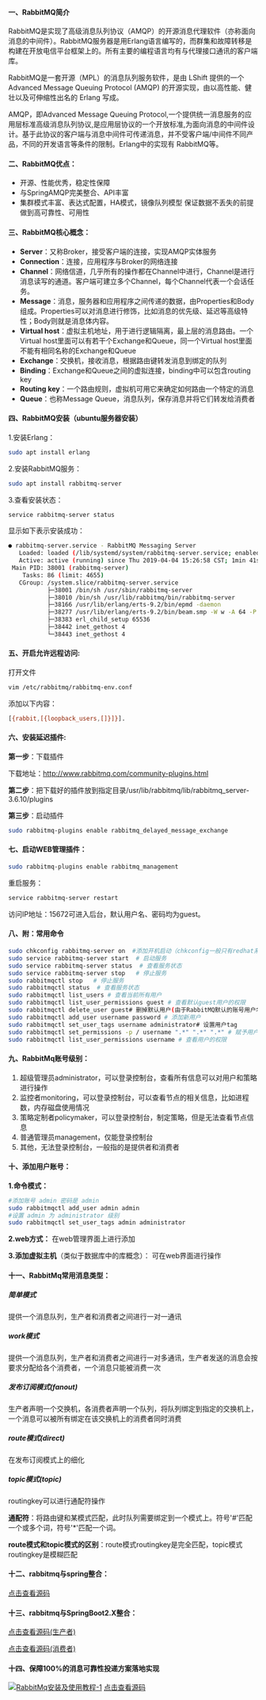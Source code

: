 #### 一、RabbitMQ简介
RabbitMQ是实现了高级消息队列协议（AMQP）的开源消息代理软件（亦称面向消息的中间件）。RabbitMQ服务器是用Erlang语言编写的，而群集和故障转移是构建在开放电信平台框架上的。所有主要的编程语言均有与代理接口通讯的客户端库。

RabbitMQ是一套开源（MPL）的消息队列服务软件，是由 LShift 提供的一个 Advanced Message Queuing Protocol (AMQP) 的开源实现，由以高性能、健壮以及可伸缩性出名的 Erlang 写成。

AMQP，即Advanced Message Queuing Protocol,一个提供统一消息服务的应用层标准高级消息队列协议,是应用层协议的一个开放标准,为面向消息的中间件设计。基于此协议的客户端与消息中间件可传递消息，并不受客户端/中间件不同产品，不同的开发语言等条件的限制。Erlang中的实现有 RabbitMQ等。

#### 二、RabbitMQ优点：
- 开源、性能优秀，稳定性保障
- 与SpringAMQP完美整合、API丰富
- 集群模式丰富、表达式配置，HA模式，镜像队列模型
保证数据不丢失的前提做到高可靠性、可用性

#### 三、RabbitMQ核心概念：
- **Server**：又称Broker，接受客户端的连接，实现AMQP实体服务
- **Connection**：连接，应用程序与Broker的网络连接
- **Channel**：网络信道，几乎所有的操作都在Channel中进行，Channel是进行消息读写的通道。客户端可建立多个Channel，每个Channel代表一个会话任务。
- **Message**：消息，服务器和应用程序之间传递的数据，由Properties和Body组成。Properties可以对消息进行修饰，比如消息的优先级、延迟等高级特性；Body则就是消息体内容。
- **Virtual host**：虚拟主机地址，用于进行逻辑隔离，最上层的消息路由。一个Virtual host里面可以有若干个Exchange和Queue，同一个Virtual host里面不能有相同名称的Exchange和Queue
- **Exchange**：交换机，接收消息，根据路由键转发消息到绑定的队列
- **Binding**：Exchange和Queue之间的虚拟连接，binding中可以包含routing key
- **Routing key**：一个路由规则，虚拟机可用它来确定如何路由一个特定的消息
- **Queue**：也称Message Queue，消息队列，保存消息并将它们转发给消费者

#### 四、RabbitMQ安装（ubuntu服务器安装）
1.安装Erlang：
```bash
sudo apt install erlang
```

2.安装RabbitMQ服务：
```bash
sudo apt install rabbitmq-server
```

3.查看安装状态：
```bash
service rabbitmq-server status
```
显示如下表示安装成功：
```bash
● rabbitmq-server.service - RabbitMQ Messaging Server
   Loaded: loaded (/lib/systemd/system/rabbitmq-server.service; enabled; vendor preset: enabled)
   Active: active (running) since Thu 2019-04-04 15:26:58 CST; 1min 41s ago
 Main PID: 38001 (rabbitmq-server)
    Tasks: 86 (limit: 4655)
   CGroup: /system.slice/rabbitmq-server.service
           ├─38001 /bin/sh /usr/sbin/rabbitmq-server
           ├─38010 /bin/sh /usr/lib/rabbitmq/bin/rabbitmq-server
           ├─38166 /usr/lib/erlang/erts-9.2/bin/epmd -daemon
           ├─38277 /usr/lib/erlang/erts-9.2/bin/beam.smp -W w -A 64 -P 1048576 -t 5000000 -stbt db -zdbbl 32000 -K true -B i -- -root /usr/lib/erlang -progname erl -- -home /var
           ├─38383 erl_child_setup 65536
           ├─38442 inet_gethost 4
           └─38443 inet_gethost 4
```
#### 五、开启允许远程访问:
打开文件
```bash
vim /etc/rabbitmq/rabbitmq-env.conf
```
添加以下内容：
```bash
[{rabbit,[{loopback_users,[]}]}].
```
#### 六、安装延迟插件:
**第一步**：下载插件

下载地址：http://www.rabbitmq.com/community-plugins.html

**第二步**：把下载好的插件放到指定目录/usr/lib/rabbitmq/lib/rabbitmq_server-3.6.10/plugins

**第三步**：启动插件
```bash
sudo rabbitmq-plugins enable rabbitmq_delayed_message_exchange
```
#### 七、启动WEB管理插件：
```bash
sudo rabbitmq-plugins enable rabbitmq_management
```
重启服务：
```bash
service rabbitmq-server restart
```
访问IP地址：15672可进入后台，默认用户名、密码均为guest。

#### 八、附：常用命令
```bash
sudo chkconfig rabbitmq-server on  #添加开机启动（chkconfig一般只有redhat系统有）RabbitMQ服务
sudo service rabbitmq-server start  # 启动服务
sudo service rabbitmq-server status  # 查看服务状态
sudo service rabbitmq-server stop   # 停止服务
sudo rabbitmqctl stop   # 停止服务
sudo rabbitmqctl status  # 查看服务状态
sudo rabbitmqctl list_users # 查看当前所有用户
sudo rabbitmqctl list_user_permissions guest # 查看默认guest用户的权限
sudo rabbitmqctl delete_user guest# 删掉默认用户(由于RabbitMQ默认的账号用户名和密码都是guest。为了安全起见, 可以删掉默认用户）
sudo rabbitmqctl add_user username password # 添加新用户
sudo rabbitmqctl set_user_tags username administrator# 设置用户tag
sudo rabbitmqctl set_permissions -p / username ".*" ".*" ".*" # 赋予用户默认vhost的全部操作权限
sudo rabbitmqctl list_user_permissions username # 查看用户的权限
```

#### 九、RabbitMq账号级别：
1. 超级管理员administrator，可以登录控制台，查看所有信息可以对用户和策略进行操作
2. 监控者monitoring，可以登录控制台，可以查看节点的相关信息，比如进程数，内存磁盘使用情况
3. 策略定制者policymaker，可以登录控制台，制定策略，但是无法查看节点信息
4. 普通管理员management，仅能登录控制台
5. 其他，无法登录控制台，一般指的是提供者和消费者

#### 十、添加用户账号：
**1.命令模式：**
```bash
#添加账号 admin 密码是 admin
sudo rabbitmqctl add_user admin admin
#设置 admin 为 administrator 级别
sudo rabbitmqctl set_user_tags admin administrator
```
**2.web方式：**
在web管理界面上进行添加

**3.添加虚拟主机**（类似于数据库中的库概念）：
可在web界面进行操作

#### 十一、RabbitMq常用消息类型：

##### 简单模式
提供一个消息队列，生产者和消费者之间进行一对一通讯
##### work模式
提供一个消息队列，生产者和消费者之间进行一对多通讯，生产者发送的消息会按要求分配给各个消费者，一个消息只能被消费一次
##### 发布订阅模式(fanout)
生产者声明一个交换机，各消费者声明一个队列，将队列绑定到指定的交换机上，一个消息可以被所有绑定在该交换机上的消费者同时消费
##### route模式(direct)
在发布订阅模式上的细化
##### topic模式(topic)
routingkey可以进行通配符操作

**通配符**：将路由键和某模式匹配，此时队列需要绑定到一个模式上。符号'#'匹配一个或多个词，符号'*'匹配一个词。

**route模式和topic模式的区别**：route模式routingkey是完全匹配，topic模式routingkey是模糊匹配

#### 十二、rabbitmq与spring整合：
[点击查看源码](https://github.com/pcgrw/mq-demo/tree/master/rabbitmq/src/main/java/com/pcgrw/mqdemo/rabbitmq/spring)
#### 十三、rabbitmq与SpringBoot2.X整合：
[点击查看源码(生产者)](https://github.com/pcgrw/mq-demo/tree/master/sbrabbit-producer)

[点击查看源码(消费者)](https://github.com/pcgrw/mq-demo/tree/master/sbrabbit-consumer)
#### 十四、保障100%的消息可靠性投递方案落地实现
[![RabbitMq安装及使用教程-1](https://wx2.sinaimg.cn/mw690/006lEgJtly1g25tqdi78yj30th0htn1y.jpg "RabbitMq安装及使用教程-1")](https://wx2.sinaimg.cn/mw690/006lEgJtly1g25tqdi78yj30th0htn1y.jpg "Redis五种数据结构学习-1")
[点击查看源码](https://github.com/pcgrw/mq-demo/tree/master/sbrabbit-reliable-producer)

